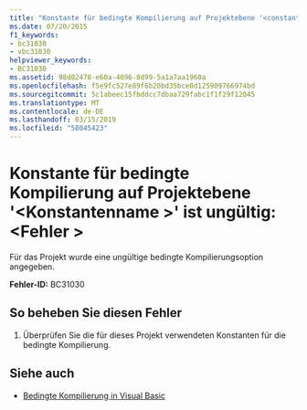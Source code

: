 ```yaml
---
title: "Konstante für bedingte Kompilierung auf Projektebene '<constantname>' ist ungültig: <error>"
ms.date: 07/20/2015
f1_keywords:
- bc31030
- vbc31030
helpviewer_keywords:
- BC31030
ms.assetid: 98d02478-e60a-4096-8d99-5a1a7aa1960a
ms.openlocfilehash: f5e9fc527e89f6b20bd35bce0d125909766974bd
ms.sourcegitcommit: 5c1abeec15fbddcc7dbaa729fabc1f1f29f12045
ms.translationtype: MT
ms.contentlocale: de-DE
ms.lasthandoff: 03/15/2019
ms.locfileid: "58045423"
---
```

# <a name="project-level-conditional-compilation-constant-constantname-is-not-valid-error"></a>Konstante für bedingte Kompilierung auf Projektebene '\<Konstantenname >' ist ungültig: \<Fehler >
Für das Projekt wurde eine ungültige bedingte Kompilierungsoption angegeben.  
  
 **Fehler-ID:** BC31030  
  
## <a name="to-correct-this-error"></a>So beheben Sie diesen Fehler  
  
1.  Überprüfen Sie die für dieses Projekt verwendeten Konstanten für die bedingte Kompilierung.  
  
## <a name="see-also"></a>Siehe auch

- [Bedingte Kompilierung in Visual Basic](~/docs/visual-basic/programming-guide/program-structure/conditional-compilation.md)
